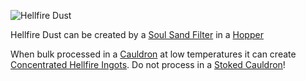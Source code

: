 ![Hellfire Dust](item:betterwithmods:material@16)

Hellfire Dust can be created by a [Soul Sand Filter](../blocks/hopper.md) in a [Hopper](../blocks/hopper.md)

When bulk processed in a [Cauldron](../blocks/cauldron.md) at low temperatures it can create [Concentrated Hellfire Ingots](concentrated_hellfire.md).
Do not process in a [Stoked Cauldron](../blocks/cauldron.md)!